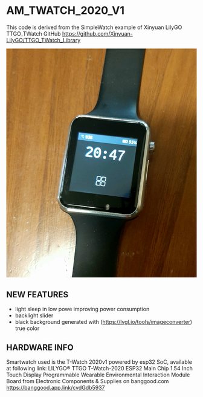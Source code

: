 # AM_TWATCH_2020_V1

This code is derived from the SimpleWatch example of Xinyuan LilyGO TTGO_TWatch GitHub https://github.com/Xinyuan-LilyGO/TTGO_TWatch_Library

![smartwatch](20200712_194937.jpg)

## NEW FEATURES
* light sleep in low powe improving power consumption 
* backlight slider 
* black background generated with (https://lvgl.io/tools/imageconverter) true color

## HARDWARE INFO
Smartwatch used is the T-Watch 2020v1 powered by esp32 SoC, available at following link: LILYGO® TTGO T-Watch-2020 ESP32 Main Chip 1.54 Inch Touch Display Programmable Wearable Environmental Interaction Module Board from Electronic Components & Supplies on banggood.com
https://banggood.app.link/cvdGdb5937
